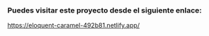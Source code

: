 ### Puedes visitar este proyecto desde el siguiente enlace:
https://eloquent-caramel-492b81.netlify.app/
